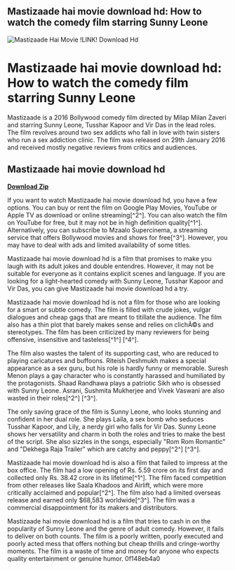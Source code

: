 ## Mastizaade hai movie download hd: How to watch the comedy film starring Sunny Leone

 
![Mastizaade Hai Movie !LINK! Download Hd](https://encrypted-tbn3.gstatic.com/images?q=tbn:ANd9GcTM3iTJ0SBbfdkbc87tl0b7fy9zA3YPOP61htu60n9r5s7P70XUAAkvxTE)

 
# Mastizaade hai movie download hd: How to watch the comedy film starring Sunny Leone
 
Mastizaade is a 2016 Bollywood comedy film directed by Milap Milan Zaveri and starring Sunny Leone, Tusshar Kapoor and Vir Das in the lead roles. The film revolves around two sex addicts who fall in love with twin sisters who run a sex addiction clinic. The film was released on 29th January 2016 and received mostly negative reviews from critics and audiences.
 
## Mastizaade hai movie download hd


[**Download Zip**](https://www.google.com/url?q=https%3A%2F%2Fcinurl.com%2F2tKJRu&sa=D&sntz=1&usg=AOvVaw3cUIj2phkvYQo2emd3vULH)

 
If you want to watch Mastizaade hai movie download hd, you have a few options. You can buy or rent the film on Google Play Movies, YouTube or Apple TV as download or online streaming[^2^]. You can also watch the film on YouTube for free, but it may not be in high definition quality[^1^]. Alternatively, you can subscribe to Mzaalo Supercinema, a streaming service that offers Bollywood movies and shows for free[^3^]. However, you may have to deal with ads and limited availability of some titles.
 
Mastizaade hai movie download hd is a film that promises to make you laugh with its adult jokes and double entendres. However, it may not be suitable for everyone as it contains explicit scenes and language. If you are looking for a light-hearted comedy with Sunny Leone, Tusshar Kapoor and Vir Das, you can give Mastizaade hai movie download hd a try.
  
Mastizaade hai movie download hd is not a film for those who are looking for a smart or subtle comedy. The film is filled with crude jokes, vulgar dialogues and cheap gags that are meant to titillate the audience. The film also has a thin plot that barely makes sense and relies on clichÃ©s and stereotypes. The film has been criticized by many reviewers for being offensive, insensitive and tasteless[^1^] [^4^].
 
The film also wastes the talent of its supporting cast, who are reduced to playing caricatures and buffoons. Riteish Deshmukh makes a special appearance as a sex guru, but his role is hardly funny or memorable. Suresh Menon plays a gay character who is constantly harassed and humiliated by the protagonists. Shaad Randhawa plays a patriotic Sikh who is obsessed with Sunny Leone. Asrani, Sushmita Mukherjee and Vivek Vaswani are also wasted in their roles[^2^] [^3^].
 
The only saving grace of the film is Sunny Leone, who looks stunning and confident in her dual role. She plays Laila, a sex bomb who seduces Tusshar Kapoor, and Lily, a nerdy girl who falls for Vir Das. Sunny Leone shows her versatility and charm in both the roles and tries to make the best of the script. She also sizzles in the songs, especially "Rom Rom Romantic" and "Dekhega Raja Trailer" which are catchy and peppy[^2^] [^3^].
  
Mastizaade hai movie download hd is also a film that failed to impress at the box office. The film had a low opening of Rs. 5.59 crore on its first day and collected only Rs. 38.42 crore in its lifetime[^1^]. The film faced competition from other releases like Saala Khadoos and Airlift, which were more critically acclaimed and popular[^2^]. The film also had a limited overseas release and earned only $68,583 worldwide[^3^]. The film was a commercial disappointment for its makers and distributors.
 
Mastizaade hai movie download hd is a film that tries to cash in on the popularity of Sunny Leone and the genre of adult comedy. However, it fails to deliver on both counts. The film is a poorly written, poorly executed and poorly acted mess that offers nothing but cheap thrills and cringe-worthy moments. The film is a waste of time and money for anyone who expects quality entertainment or genuine humor.
 0f148eb4a0
